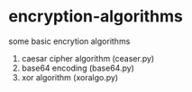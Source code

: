 # encryption-algorithms
some basic encrytion algorithms
1. caesar cipher algorithm (ceaser.py)
2. base64 encoding (base64.py)
3. xor algorithm (xoralgo.py)
